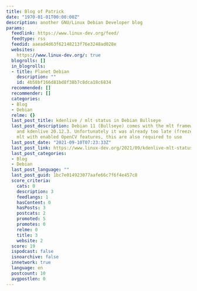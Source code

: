 ```yaml
---
title: Blog of Patrick
date: "1970-01-01T00:00:00Z"
description: another GNU/Linux Debian Developer blog
params:
  feedlink: https://www.linux-dev.org/feed/
  feedtype: rss
  feedid: aaead4d63f62148213f76e3248ad028e
  websites:
    https://www.linux-dev.org/: true
  blogrolls: []
  in_blogrolls:
  - title: Planet Debian
    description: ""
    id: 4b58bf166d81bd8f38b7c8dca18c6834
  recommended: []
  recommender: []
  categories:
  - Blog
  - Debian
  relme: {}
  last_post_title: kdenlive / mlt status in Debian Bullseye
  last_post_description: Debian 11 (Bullseye) comes with the mlt framework 6.24.0
    and kdenlive 20.12.3. Unfortunately it was already too late (freeze) to build
    mlt with enabled OpenCV features, this are also required to use
  last_post_date: "2021-09-10T07:23:33Z"
  last_post_link: https://www.linux-dev.org/2021/09/kdenlive-mlt-status-in-debian-bullseye/
  last_post_categories:
  - Blog
  - Debian
  last_post_language: ""
  last_post_guid: 1bc7e014923077aafe66c7f6f4e457c8
  score_criteria:
    cats: 0
    description: 3
    feedlangs: 1
    hasContent: 0
    hasPosts: 3
    postcats: 2
    promoted: 5
    promotes: 0
    relme: 0
    title: 3
    website: 2
  score: 19
  ispodcast: false
  isnoarchive: false
  innetwork: true
  language: en
  postcount: 10
  avgpostlen: 0
---
```

